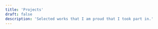 ```yaml
---
title: 'Projects'
draft: false
description: 'Selected works that I am proud that I took part in.'
---
```

